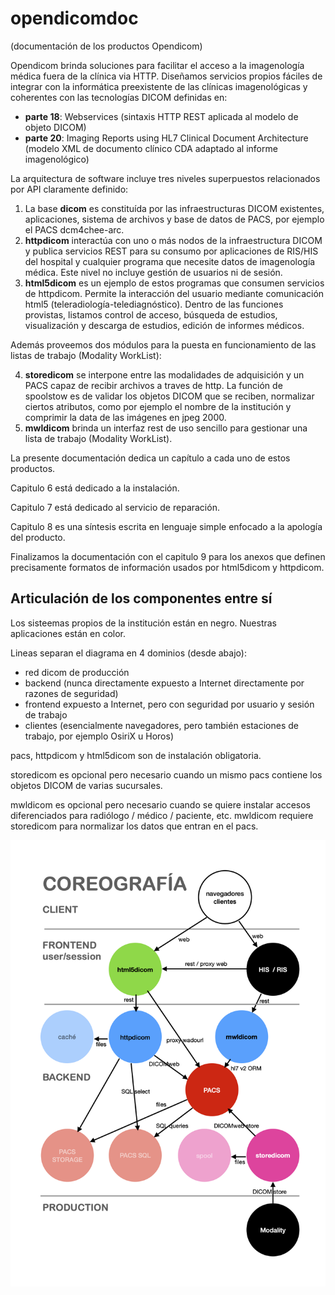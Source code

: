 # opendicomdoc
(documentación de los productos Opendicom)

Opendicom brinda soluciones para facilitar el acceso a la imagenología médica fuera de la clínica via HTTP. Diseñamos servicios propios fáciles de integrar con la informática preexistente de las clínicas imagenológicas y coherentes con las tecnologías DICOM definidas en: 

- **parte 18**: Webservices (sintaxis HTTP REST aplicada al modelo de objeto DICOM)
- **parte 20**: Imaging Reports using HL7 Clinical Document Architecture (modelo XML de documento clínico CDA adaptado al informe imagenológico)

La arquitectura de software incluye tres niveles superpuestos relacionados por API claramente definido:

1. La base **dicom** es constituída por las infraestructuras DICOM existentes, aplicaciones, sistema de archivos y base de datos de PACS, por ejemplo el PACS dcm4chee-arc.
2. **httpdicom** interactúa con uno o más nodos de la infraestructura DICOM y publica servicios REST para su consumo por aplicaciones de RIS/HIS del hospital y cualquier programa que necesite datos de imagenología médica. Este nivel no incluye gestión de usuarios ni de sesión.
3. **html5dicom** es un ejemplo de estos programas que consumen servicios de httpdicom. Permite la interacción del usuario mediante comunicación html5 (teleradiología-telediagnóstico). Dentro de las funciones provistas, listamos control de acceso, búsqueda de estudios, visualización y descarga de estudios, edición de informes médicos.                                                                                                                                                                                                             

Además proveemos dos módulos para la puesta en funcionamiento de las listas de trabajo (Modality WorkList):

4. **storedicom** se interpone entre las modalidades de adquisición y un PACS capaz de recibir archivos a traves de http. La función de spoolstow es de validar los objetos DICOM que se reciben, normalizar ciertos atributos, como por ejemplo el nombre de la institución y comprimir la data de las imágenes en jpeg 2000.
5. **mwldicom** brinda un interfaz rest de uso sencillo para gestionar una lista de trabajo (Modality WorkList).                                                                                                                                                                                                          

La presente documentación dedica un capítulo a cada uno de estos productos.

Capitulo 6 está dedicado a la instalación. 

Capitulo 7 está dedicado al servicio de reparación. 

Capitulo 8 es una síntesis escrita en lenguaje simple enfocado a la apología del producto.

Finalizamos la documentación con el capitulo 9 para los anexos que definen precisamente formatos de información usados por html5dicom y httpdicom.


## Articulación de los componentes entre sí

Los sisteemas propios de la institución están en negro. Nuestras aplicaciones están en color.

Lineas separan el diagrama en 4 dominios (desde abajo):

- red dicom de producción 
- backend (nunca directamente expuesto a Internet directamente por razones de seguridad)
- frontend expuesto a Internet, pero con seguridad por usuario y sesión de trabajo
- clientes (esencialmente navegadores, pero también estaciones de trabajo, por ejemplo OsiriX u Horos)

pacs, httpdicom y html5dicom son de instalación obligatoria. 

storedicom es opcional pero necesario cuando un mismo pacs contiene los objetos DICOM de varias sucursales.

mwldicom es opcional pero necesario cuando se quiere instalar accesos diferenciados para radiólogo / médico / paciente, etc. mwldicom requiere storedicom para normalizar los datos que entran en el pacs.

![coreografía](coreografia.png)
